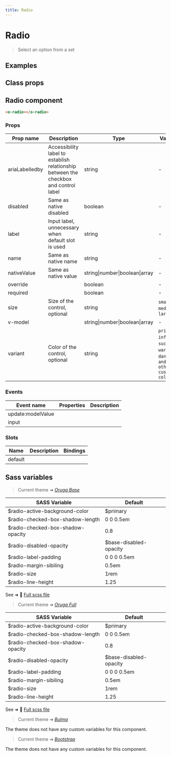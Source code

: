 ```yaml
---
title: Radio
---
```


# Radio

<div class="vp-doc">

> Select an option from a set

<Carbon />
</div>

<div class="vp-example">

## Examples

<example-radio />

</div>
<div class="vp-example">

## Class props

<inspector-radio-viewer />

</div>

<div class="vp-doc">

## Radio component

```html
<o-radio></o-radio>
```

### Props

| Prop name      | Description                                                                          | Type                           | Values                                                                          | Default   |
| -------------- | ------------------------------------------------------------------------------------ | ------------------------------ | ------------------------------------------------------------------------------- | --------- |
| ariaLabelledby | Accessibility label to establish relationship between the checkbox and control label | string                         | -                                                                               |           |
| disabled       | Same as native disabled                                                              | boolean                        | -                                                                               |           |
| label          | Input label, unnecessary when default slot is used                                   | string                         | -                                                                               | undefined |
| name           | Same as native name                                                                  | string                         | -                                                                               |           |
| nativeValue    | Same as native value                                                                 | string\|number\|boolean\|array | -                                                                               |           |
| override       |                                                                                      | boolean                        | -                                                                               |           |
| required       |                                                                                      | boolean                        | -                                                                               |           |
| size           | Size of the control, optional                                                        | string                         | `small`, `medium`, `large`                                                      |           |
| v-model        |                                                                                      | string\|number\|boolean\|array | -                                                                               |           |
| variant        | Color of the control, optional                                                       | string                         | `primary`, `info`, `success`, `warning`, `danger`, `and any other custom color` |           |

### Events

| Event name        | Properties | Description |
| ----------------- | ---------- | ----------- |
| update:modelValue |            |
| input             |            |

### Slots

| Name    | Description | Bindings |
| ------- | ----------- | -------- |
| default |             |          |

</div>

<div class="vp-doc">

## Sass variables

<div class="theme-orugabase">

> Current theme ➜ _[Oruga Base](https://github.com/oruga-ui/theme-oruga)_

| SASS Variable                     | Default                |
| --------------------------------- | ---------------------- |
| $radio-active-background-color    | $primary               |
| $radio-checked-box-shadow-length  | 0 0 0.5em              |
| $radio-checked-box-shadow-opacity | 0.8                    |
| $radio-disabled-opacity           | $base-disabled-opacity |
| $radio-label-padding              | 0 0 0 0.5em            |
| $radio-margin-sibiling            | 0.5em                  |
| $radio-size                       | 1rem                   |
| $radio-line-height                | 1.25                   |

See ➜ 📄 [Full scss file](https://github.com/oruga-ui/theme-oruga/tree/main/src/assets/scss/components/_radio.scss)

</div><div class="theme-orugafull">

> Current theme ➜ _[Oruga Full](https://github.com/oruga-ui/theme-oruga)_

| SASS Variable                     | Default                |
| --------------------------------- | ---------------------- |
| $radio-active-background-color    | $primary               |
| $radio-checked-box-shadow-length  | 0 0 0.5em              |
| $radio-checked-box-shadow-opacity | 0.8                    |
| $radio-disabled-opacity           | $base-disabled-opacity |
| $radio-label-padding              | 0 0 0 0.5em            |
| $radio-margin-sibiling            | 0.5em                  |
| $radio-size                       | 1rem                   |
| $radio-line-height                | 1.25                   |

See ➜ 📄 [Full scss file](https://github.com/oruga-ui/theme-oruga/tree/main/src/assets/scss/components/_radio.scss)

</div><div class="theme-bulma">

> Current theme ➜ _[Bulma](https://github.com/oruga-ui/theme-bulma)_

<p>The theme does not have any custom variables for this component.</p>
</div><div class="theme-bootstrap">

> Current theme ➜ _[Bootstrap](https://github.com/oruga-ui/theme-bootstrap)_

<p>The theme does not have any custom variables for this component.</p>
</div>

</div>
